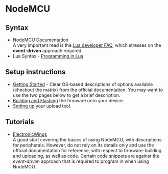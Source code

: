 # NodeMCU

## Syntax
- [NodeMCU Documentation](https://nodemcu.readthedocs.io/en/master/)
  <br>  A very important read is the [Lua developer FAQ][dev-faq], which stresses on the **event-driven** approach required.
- Lua Syntax - [Programming in Lua](https://www.lua.org/pil/contents.html)

[dev-faq]:https://nodemcu.readthedocs.io/en/master/lua-developer-faq

## Setup instructions
- [Getting Started][get-start] - Clear OS-based descriptions of options available (checkout the matrix) from the official documentation. You may want to use the two pages below to get a brief description. 
- [Building and Flashing](./build-flash.md) the firmware onto your device.
- [Setting up](./ide.md) your upload tool.

[get-start]:https://nodemcu.readthedocs.io/en/master/getting-started/#getting-started-aka-nodemcu-quick-start

## Tutorials
- [ElectronicWings](http://www.electronicwings.com/nodemcu/basics)
 <br>  A good start covering the basics of using NodeMCU, with descriptions for peripherals. However, do not rely on its details only and use the official documentation for reference, with respect to firmware-building and uploading, as well as code. Certain code snippets are against the _event-driven_ approach that is required to program in when using NodeMCU.
